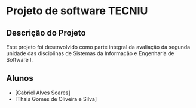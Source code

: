 # Projeto de software TECNIU

## Descrição do Projeto
Este projeto foi desenvolvido como parte integral da avaliação da segunda unidade das disciplinas de Sistemas da Informação e Engenharia de Software I.

## Alunos

- [Gabriel Alves Soares]
- [Thais Gomes de Oliveira e Silva]

